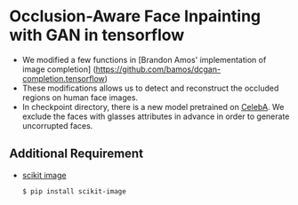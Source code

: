 # Occlusion-Aware Face Inpainting with GAN in tensorflow


+ We modified a few functions in [Brandon Amos' implementation of image completion] (https://github.com/bamos/dcgan-completion.tensorflow)
+ These modifications allows us to detect and reconstruct the occluded regions on human face images.
+ In checkpoint directory, there is a new model pretrained on [CelebA](http://mmlab.ie.cuhk.edu.hk/projects/CelebA.html). We exclude the faces with glasses attributes in advance in order to generate uncorrupted faces.

Additional Requirement 
-----------
+ [scikit image](http://scikit-image.org/)

	`$ pip install scikit-image`


